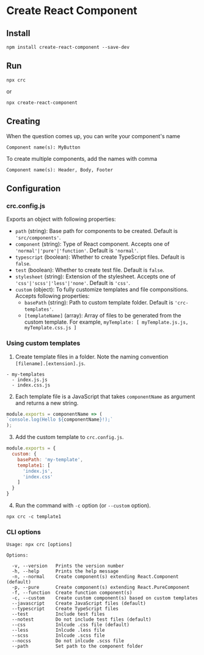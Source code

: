 # Create React Component

## Install
```
npm install create-react-component --save-dev
```

## Run
```
npx crc
```
or
```
npx create-react-component
```

## Creating

When the question comes up, you can write your component's name
```
Component name(s): MyButton
```

To create multiple components, add the names with comma
```
Component name(s): Header, Body, Footer
```

## Configuration

### crc.config.js

Exports an object with following properties:

- `path` (string): Base path for components to be created. Default is `'src/components'`.
- `component` (string): Type of React component. Accepts one of `'normal'|'pure'|'function'`. Default is `'normal'`.
- `typescript` (boolean): Whether to create TypeScript files. Default is `false`.
- `test` (boolean): Whether to create test file. Default is `false`.
- `stylesheet` (string): Extension of the stylesheet. Accepts one of `'css'|'scss'|'less'|'none'`. Default is `'css'`.
- `custom` (object): To fully customize templates and file componsitions. Accepts following properties:
  - `basePath` (string): Path to custom template folder. Default is `'crc-templates'`.
  - `[templateName]` (array): Array of files to be generated from the custom template. For example, `myTemplate: [ myTemplate.js.js, myTemplate.css.js ]`

### Using custom templates

1. Create template files in a folder. Note the naming convention `[filename].[extension].js`.
```
- my-templates
  - index.js.js
  - index.css.js
```

2. Each template file is a JavaScript that takes `componentName` as argument and returns a new string.
```javascript
module.exports = componentName => (
`console.log(Hello ${componentName}!);`
);
```

3. Add the custom template to `crc.config.js`.
```javascript
module.exports = {
  custom: {
    basePath: 'my-template',
    template1: [
      'index.js',
      'index.css'
    ]
  }
}
```

4. Run the command with `-c` option (or `--custom` option).
```
npx crc -c template1
```

### CLI options

```
Usage: npx crc [options]

Options:

  -v, --version   Prints the version number
  -h, --help      Prints the help message
  -n, --normal    Create component(s) extending React.Component (default)
  -p, --pure      Create component(s) extending React.PureComponent
  -f, --function  Create function component(s)
  -c, --custom    Create custom component(s) based on custom templates
  --javascript    Create JavaScript files (default)
  --typescript    Create TypeScript files
  --test          Include test files
  --notest        Do not include test files (default)
  --css           Inlcude .css file (default)
  --less          Inlcude .less file
  --scss          Inlcude .scss file
  --nocss         Do not inlcude .scss file
  --path          Set path to the component folder
```